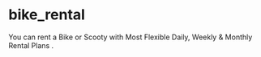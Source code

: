 # bike_rental
You can rent a Bike or Scooty with Most Flexible Daily, Weekly &amp; Monthly Rental Plans .
